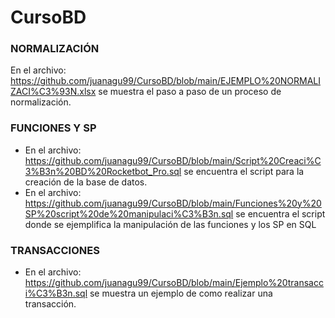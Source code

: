 # CursoBD

### NORMALIZACIÓN
En el archivo: https://github.com/juanagu99/CursoBD/blob/main/EJEMPLO%20NORMALIZACI%C3%93N.xlsx se muestra el paso a paso de un proceso de normalización.

### FUNCIONES Y SP
- En el archivo: https://github.com/juanagu99/CursoBD/blob/main/Script%20Creaci%C3%B3n%20BD%20Rocketbot_Pro.sql se encuentra el script para la creación de la base de datos.
- En el archivo: https://github.com/juanagu99/CursoBD/blob/main/Funciones%20y%20SP%20script%20de%20manipulaci%C3%B3n.sql se encuentra el script donde se ejemplifica la manipulación de las funciones y los SP en SQL

### TRANSACCIONES
- En el archivo: https://github.com/juanagu99/CursoBD/blob/main/Ejemplo%20transacci%C3%B3n.sql se muestra un ejemplo de como realizar una transacción.
